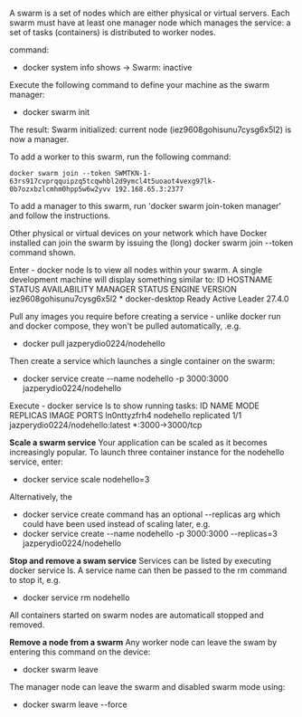 A swarm is a set of nodes which are either physical or virtual servers. Each swarm must have at
least one manager node which manages the service: a set of tasks (containers) is distributed to
worker nodes.

command:

- docker system info
  shows -> Swarm: inactive

Execute the following command to define your machine as the swarm manager:

- docker swarm init

The result:
Swarm initialized: current node (iez9608gohisunu7cysg6x5l2) is now a manager.

To add a worker to this swarm, run the following command:

    docker swarm join --token SWMTKN-1-63rs917cvprqquipzq5tcqwhbl2d9ymcl4t5uoaot4vexg97lk-0b7ozxbzlcmhm0hpp5w6w2yvv 192.168.65.3:2377

To add a manager to this swarm, run 'docker swarm join-token manager' and follow the instructions.

Other physical or virtual devices on your network which have Docker installed can join the swarm
by issuing the (long) docker swarm join --token command shown.

Enter - docker node ls
to view all nodes within your swarm. A single development machine
will display something similar to:
ID HOSTNAME STATUS AVAILABILITY MANAGER STATUS ENGINE VERSION
iez9608gohisunu7cysg6x5l2 \* docker-desktop Ready Active Leader 27.4.0

Pull any images you require before creating a service - unlike
docker run and docker compose, they won't be pulled automatically, .e.g.

- docker pull jazperydio0224/nodehello

Then create a service which launches a single container on the swarm:

- docker service create --name nodehello -p 3000:3000 jazperydio0224/nodehello

Execute - docker service ls
to show running tasks:
ID NAME MODE REPLICAS IMAGE PORTS
ln0nttyzfrh4 nodehello replicated 1/1 jazperydio0224/nodehello:latest \*:3000->3000/tcp

**Scale a swarm service**
Your application can be scaled as it becomes increasingly popular. To launch three container
instance for the nodehello service, enter:

- docker service scale nodehello=3

Alternatively, the

- docker service create
  command has an optional --replicas arg which could have been used
  instead of scaling later, e.g.
- docker service create --name nodehello -p 3000:3000 --replicas=3 jazperydio0224/nodehello

**Stop and remove a swam service**
Services can be listed by executing docker service ls.
A service name can then be passed to the rm command to stop it, e.g.

- docker service rm nodehello

All containers started on swarm nodes are automaticall stopped and removed.

**Remove a node from a swarm**
Any worker node can leave the swam by entering this command on the device:

- docker swarm leave

The manager node can leave the swarm and disabled swarm mode using:

- docker swarm leave --force
